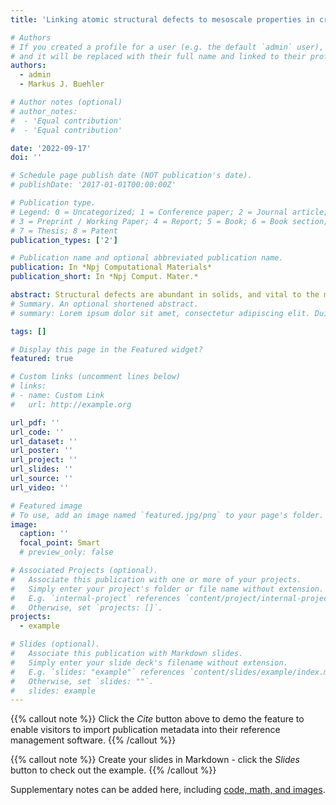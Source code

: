 ```yaml
---
title: 'Linking atomic structural defects to mesoscale properties in crystalline solids using graph neural networks'

# Authors
# If you created a profile for a user (e.g. the default `admin` user), write the username (folder name) here
# and it will be replaced with their full name and linked to their profile.
authors:
  - admin
  - Markus J. Buehler

# Author notes (optional)
# author_notes:
#  - 'Equal contribution'
#  - 'Equal contribution'

date: '2022-09-17'
doi: ''

# Schedule page publish date (NOT publication's date).
# publishDate: '2017-01-01T00:00:00Z'

# Publication type.
# Legend: 0 = Uncategorized; 1 = Conference paper; 2 = Journal article;
# 3 = Preprint / Working Paper; 4 = Report; 5 = Book; 6 = Book section;
# 7 = Thesis; 8 = Patent
publication_types: ['2']

# Publication name and optional abbreviated publication name.
publication: In *Npj Computational Materials*
publication_short: In *Npj Comput. Mater.*

abstract: Structural defects are abundant in solids, and vital to the macroscopic materials properties. However, a defect-property linkage typically requires significant efforts from experiments or simulations, and often contains limited information due to the breadth of nanoscopic design space. Here we report a graph neural network (GNN)-based approach to achieve direct translation between mesoscale crystalline structures and atom-level properties, emphasizing the effects of structural defects. Our end-to-end method offers great performance and generality in predicting both atomic stress and potential energy of multiple systems with different defects. Furthermore, the approach also precisely captures derivative properties which strictly observe physical laws and reproduces evolution of properties with varying boundary conditions. By incorporating a genetic algorithm, we then design de novo atomic structures with optimum global properties and target local patterns. The method would significantly enhance the efficiency of evaluating atomic behaviors given structural imperfections and accelerates the design process at the meso-level.
# Summary. An optional shortened abstract.
# summary: Lorem ipsum dolor sit amet, consectetur adipiscing elit. Duis posuere tellus ac convallis placerat. Proin tincidunt magna sed ex sollicitudin condimentum.

tags: []

# Display this page in the Featured widget?
featured: true

# Custom links (uncomment lines below)
# links:
# - name: Custom Link
#   url: http://example.org

url_pdf: ''
url_code: ''
url_dataset: ''
url_poster: ''
url_project: ''
url_slides: ''
url_source: ''
url_video: ''

# Featured image
# To use, add an image named `featured.jpg/png` to your page's folder.
image:
  caption: ''
  focal_point: Smart
  # preview_only: false

# Associated Projects (optional).
#   Associate this publication with one or more of your projects.
#   Simply enter your project's folder or file name without extension.
#   E.g. `internal-project` references `content/project/internal-project/index.md`.
#   Otherwise, set `projects: []`.
projects:
  - example

# Slides (optional).
#   Associate this publication with Markdown slides.
#   Simply enter your slide deck's filename without extension.
#   E.g. `slides: "example"` references `content/slides/example/index.md`.
#   Otherwise, set `slides: ""`.
#   slides: example
---
```


{{% callout note %}}
Click the _Cite_ button above to demo the feature to enable visitors to import publication metadata into their reference management software.
{{% /callout %}}

{{% callout note %}}
Create your slides in Markdown - click the _Slides_ button to check out the example.
{{% /callout %}}

Supplementary notes can be added here, including [code, math, and images](https://wowchemy.com/docs/writing-markdown-latex/).
